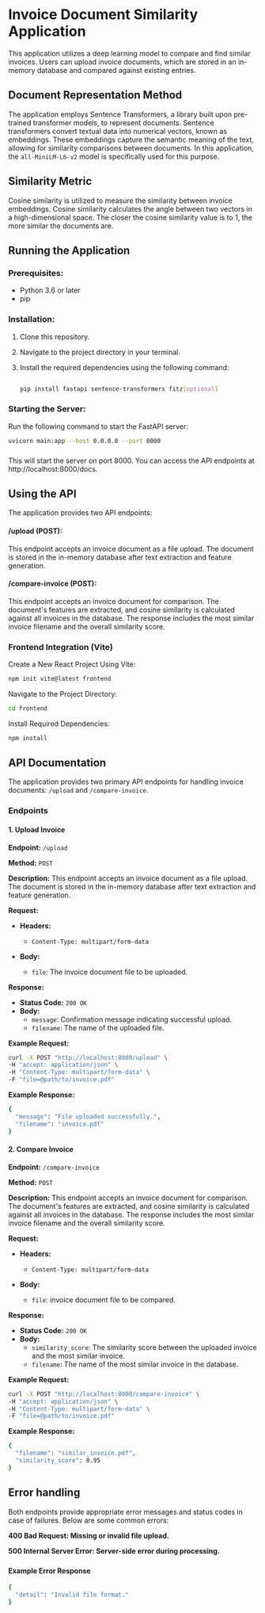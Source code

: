 # Invoice Document Similarity Application

This application utilizes a deep learning model to compare and find similar invoices. Users can upload invoice documents, which are stored in an in-memory database and compared against existing entries.

## Document Representation Method

The application employs Sentence Transformers, a library built upon pre-trained transformer models, to represent documents. Sentence transformers convert textual data into numerical vectors, known as embeddings. These embeddings capture the semantic meaning of the text, allowing for similarity comparisons between documents. In this application, the `all-MiniLM-L6-v2` model is specifically used for this purpose.



## Similarity Metric

Cosine similarity is utilized to measure the similarity between invoice embeddings. Cosine similarity calculates the angle between two vectors in a high-dimensional space. The closer the cosine similarity value is to 1, the more similar the documents are.

## Running the Application

### Prerequisites:

- Python 3.6 or later
- pip

### Installation:

1. Clone this repository.
2. Navigate to the project directory in your terminal.
3. Install the required dependencies using the following command:

    ```bash
    
    pip install fastapi sentence-transformers fitz[optional]
    ```

### Starting the Server:

Run the following command to start the FastAPI server:

```bash
uvicorn main:app --host 0.0.0.0 --port 8000
```
###

This will start the server on port 8000. You can access the API endpoints at http://localhost:8000/docs.

## Using the API

The application provides two API endpoints:

#### /upload (POST):
 This endpoint accepts an invoice document as a file upload. The document is stored in the in-memory database after text extraction and feature generation.

#### /compare-invoice (POST):
 This endpoint accepts an invoice document for comparison. The document's features are extracted, and cosine similarity is calculated against all invoices in the database. The response includes the most similar invoice filename and the overall similarity score.

### Frontend Integration (Vite)


Create a New React Project Using Vite:
```bash
npm init vite@latest frontend
```
Navigate to the Project Directory:

```bash
cd frontend
```

Install Required Dependencies:
``` bash
npm install 
```


## API Documentation

The application provides two primary API endpoints for handling invoice documents: `/upload` and `/compare-invoice`.

### Endpoints

#### 1. Upload Invoice

**Endpoint:** `/upload`

**Method:** `POST`

**Description:** This endpoint accepts an invoice document as a file upload. The document is stored in the in-memory database after text extraction and feature generation.

**Request:**

- **Headers:**
  - `Content-Type: multipart/form-data`

- **Body:**
  - `file`: The invoice document file to be uploaded.

**Response:**

- **Status Code:** `200 OK`
- **Body:**
  - `message`: Confirmation message indicating successful upload.
  - `filename`: The name of the uploaded file.

**Example Request:**

```bash
curl -X POST "http://localhost:8000/upload" \
-H "accept: application/json" \
-H "Content-Type: multipart/form-data" \
-F "file=@path/to/invoice.pdf"
```

**Example Response:**

```bash
{
  "message": "File uploaded successfully.",
  "filename": "invoice.pdf"
}

```

#### 2. Compare Invoice

**Endpoint:** `/compare-invoice`

**Method:** `POST`

**Description:** This endpoint accepts an invoice document for comparison. The document's features are extracted, and cosine similarity is calculated against all invoices in the database. The response includes the most similar invoice filename and the overall similarity score.

**Request:**

- **Headers:**
  - `Content-Type: multipart/form-data`

- **Body:**
  - `file`: invoice document file to be compared.

**Response:**

- **Status Code:** `200 OK`
- **Body:**
  - `similarity_score`: The similarity score between the uploaded invoice and the most similar invoice.
  - `filename`: The name of the most similar invoice in the database.

**Example Request:**

```bash
curl -X POST "http://localhost:8000/compare-invoice" \
-H "accept: application/json" \
-H "Content-Type: multipart/form-data" \
-F "file=@path/to/invoice.pdf"
```

**Example Response:**

```bash
{
  "filename": "similar_invoice.pdf",
  "similarity_score": 0.95
}

```
###

## Error handling
Both endpoints provide appropriate error messages and status codes in case of failures. Below are some common errors:

**400 Bad Request: Missing or invalid file upload.**

**500 Internal Server Error: Server-side error during processing.**

###

#### Example Error Response
```bash
{
  "detail": "Invalid file format."
}
```





